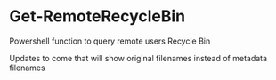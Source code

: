 # Get-RemoteRecycleBin
Powershell function to query remote users Recycle Bin


Updates to come that will show original filenames instead of metadata filenames
